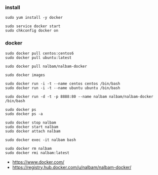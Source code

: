 ### install 
```
sudo yum install -y docker

sudo service docker start
sudo chkconfig docker on
```

### docker 
```
sudo docker pull centos:centos6
sudo docker pull ubuntu:latest

sudo docker pull nalbam/nalbam-docker

sudo docker images

sudo docker run -i -t --name centos centos /bin/bash
sudo docker run -i -t --name ubuntu ubuntu /bin/bash

sudo docker run -d -t -p 8888:80 --name nalbam nalbam/nalbam-docker /bin/bash

sudo docker ps
sudo docker ps -a

sudo docker stop nalbam
sudo docker start nalbam
sudo docker attach nalbam

sudo docker exec -it nalbam bash

sudo docker rm nalbam
sudo docker rmi nalbam:latest
```

 * https://www.docker.com/
 * https://registry.hub.docker.com/u/nalbam/nalbam-docker/
